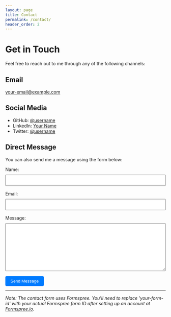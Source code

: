 ```yaml
---
layout: page
title: Contact
permalink: /contact/
header_order: 2
---
```


# Get in Touch

Feel free to reach out to me through any of the following channels:

## Email
[your-email@example.com](mailto:your-email@example.com)

## Social Media
- GitHub: [@username](https://github.com/username)
- LinkedIn: [Your Name](https://linkedin.com/in/username)
- Twitter: [@username](https://twitter.com/username)

## Direct Message
You can also send me a message using the form below:

<form action="https://formspree.io/f/your-form-id" method="POST">
  <div style="margin-bottom: 1rem;">
    <label for="name" style="display: block; margin-bottom: 0.5rem;">Name:</label>
    <input type="text" id="name" name="name" required style="width: 100%; padding: 0.5rem;">
  </div>
  
  <div style="margin-bottom: 1rem;">
    <label for="email" style="display: block; margin-bottom: 0.5rem;">Email:</label>
    <input type="email" id="email" name="_replyto" required style="width: 100%; padding: 0.5rem;">
  </div>
  
  <div style="margin-bottom: 1rem;">
    <label for="message" style="display: block; margin-bottom: 0.5rem;">Message:</label>
    <textarea id="message" name="message" required style="width: 100%; height: 150px; padding: 0.5rem;"></textarea>
  </div>
  
  <button type="submit" style="background-color: #007bff; color: white; padding: 0.5rem 1rem; border: none; border-radius: 4px; cursor: pointer;">Send Message</button>
</form>

---
*Note: The contact form uses Formspree. You'll need to replace 'your-form-id' with your actual Formspree form ID after setting up an account at [Formspree.io](https://formspree.io).* 